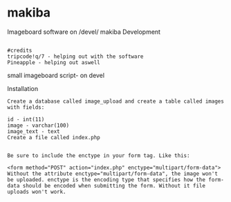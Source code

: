 # makiba
Imageboard software on /devel/
makiba Development
~~~~~~~~~~~~~~~~~~~

#credits
tripcode!q/7 - helping out with the software
Pineapple - helping out aswell

~~~~~~~~~~~~~~~~~~~
small imageboard script- on devel


Installation
~~~~~~~~~~~~
Create a database called image_upload and create a table called images with fields:

id - int(11)
image - varchar(100)
image_text - text
Create a file called index.php


Be sure to include the enctype in your form tag. Like this:

<form method="POST" action="index.php" enctype="multipart/form-data">
Without the attribute enctype="multipart/form-data", the image won't be uploaded. enctype is the encoding type that specifies how the form-data should be encoded when submitting the form. Without it file uploads won't work.

 
